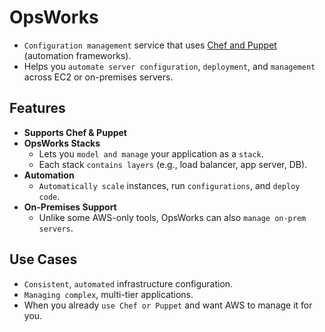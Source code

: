 # OpsWorks

* `Configuration management` service that uses [Chef and Puppet](../Infrastructure-Automation.md#chef-and-puppet-automation) (automation frameworks).
* Helps you `automate server configuration`, `deployment`, and `management` across EC2 or on-premises servers.

## Features

* **Supports Chef & Puppet**
* **OpsWorks Stacks**
    * Lets you `model and manage` your application as a `stack`.
    * Each stack `contains layers` (e.g., load balancer, app server, DB).
* **Automation**
    * `Automatically scale` instances, run `configurations`, and `deploy code`.
* **On-Premises Support**
    * Unlike some AWS-only tools, OpsWorks can also `manage on-prem servers`.

## Use Cases
* `Consistent`, `automated` infrastructure configuration.
* `Managing complex`, multi-tier applications.
* When you already `use Chef or Puppet` and want AWS to manage it for you.